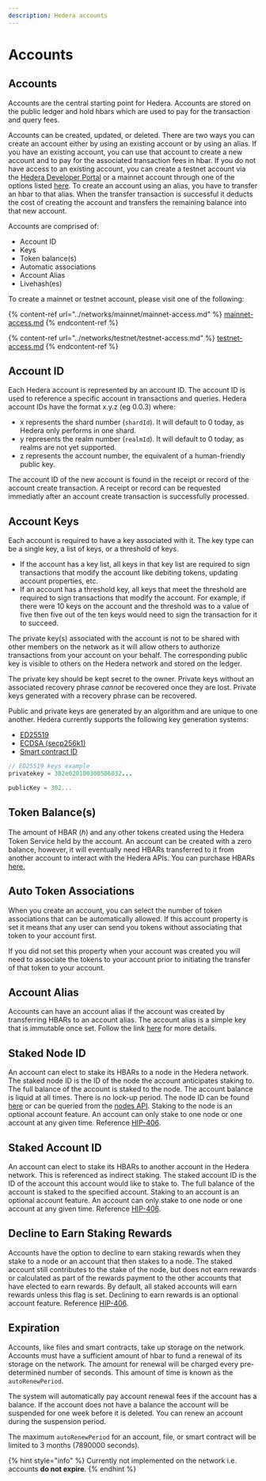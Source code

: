 ```yaml
---
description: Hedera accounts
---
```


# Accounts

## Accounts

Accounts are the central starting point for Hedera. Accounts are stored on the public ledger and hold hbars which are used to pay for the transaction and query fees.

Accounts can be created, updated, or deleted. There are two ways you can create an account either by using an existing account or by using an alias. If you have an existing account, you can use that account to create a new account and to pay for the associated transaction fees in hbar. If you do not have access to an existing account, you can create a testnet account via the [Hedera Developer Portal](https://portal.hedera.com/register) or a mainnet account through one of the options listed [here](../networks/mainnet/mainnet-access.md). To create an account using an alias, you have to transfer an hbar to that alias. When the transfer transaction is successful it deducts the cost of creating the account and transfers the remaining balance into that new account.

Accounts are comprised of:

* Account ID
* Keys
* Token balance(s)
* Automatic associations
* Account Alias
* Livehash(es)

To create a mainnet or testnet account, please visit one of the following:

{% content-ref url="../networks/mainnet/mainnet-access.md" %}
[mainnet-access.md](../networks/mainnet/mainnet-access.md)
{% endcontent-ref %}

{% content-ref url="../networks/testnet/testnet-access.md" %}
[testnet-access.md](../networks/testnet/testnet-access.md)
{% endcontent-ref %}

## Account ID

Each Hedera account is represented by an account ID. The account ID is used to reference a specific account in transactions and queries. Hedera account IDs have the format x.y.z (eg 0.0.3) where:

* x represents the shard number (`shardId`). It will default to 0 today, as Hedera only performs in one shard.
* y represents the realm number (`realmId`). It will default to 0 today, as realms are not yet supported.
* z represents the account number, the equivalent of a human-friendly public key.

The account ID of the new account is found in the receipt or record of the account create transaction. A receipt or record can be requested immediatly after an account create transaction is successfully processed.

## Account Keys

Each account is required to have a key associated with it. The key type can be a single key, a list of keys, or a threshold of keys.

* If the account has a key list, all keys in that key list are required to sign transactions that modify the account like debiting tokens, updating account properties, etc.
* If an account has a threshold key, all keys that meet the threshold are required to sign transactions that modify the account. For example, if there were 10 keys on the account and the threshold was to a value of five then five out of the ten keys would need to sign the transaction for it to succeed.

The private key(s) associated with the account is not to be shared with other members on the network as it will allow others to authorize transactions from your account on your behalf. The corresponding public key is visible to others on the Hedera network and stored on the ledger.

The private key should be kept secret to the owner. Private keys without an associated recovery phrase _cannot_ be recovered once they are lost. Private keys generated with a recovery phrase can be recovered.

Public and private keys are generated by an algorithm and are unique to one another. Hedera currently supports the following key generation systems:

* [ED25519](https://ed25519.cr.yp.to/index.html)
* [ECDSA (secp256k1)](../apis-and-sdks/sdks/keys/generate-a-new-key-pair.md#ecdsa-secp256k1)
* [Smart contract ID](../apis-and-sdks/sdks/smart-contracts/create-a-smart-contract.md)

```java
// ED25519 keys example
privatekey = 302e020100300506032...

publicKey = 302...
```

## Token Balance(s)

The amount of HBAR (ℏ) and any other tokens created using the Hedera Token Service held by the account. An account can be created with a zero balance, however, it will eventually need HBARs transferred to it from another account to interact with the Hedera APIs. You can purchase HBARs [here.](https://www.hedera.com/buying-guide)

## Auto Token Associations

When you create an account, you can select the number of token associations that can be automatically allowed. If this account property is set it means that any user can send you tokens without associating that token to your account first.

If you did not set this property when your account was created you will need to associate the tokens to your account prior to initiating the transfer of that token to your account.

## Account Alias

Accounts can have an account alias if the account was created by transferring HBARs to an account alias. The account alias is a simple key that is immutable once set. Follow the link [here](../apis-and-sdks/sdks/cryptocurrency/create-an-account.md#create-an-account-via-an-account-alias) for more details.

## Staked Node ID

An account can elect to stake its HBARs to a node in the Hedera network. The staked node ID is the ID of the node the account anticipates staking to. The full balance of the account is staked to the node. The account balance is liquid at all times. There is no lock-up period. The node ID can be found [here](../networks/mainnet/) or can be queried from the [nodes API](https://testnet.mirrornode.hedera.com/api/v1/docs/#/network/getNetworkNodes). Staking to the node is an optional account feature. An account can only stake to one node or one account at any given time. Reference [HIP-406](https://hips.hedera.com/hip/hip-406).

## Staked Account ID

An account can elect to stake its HBARs to another account in the Hedera network. This is referenced as indirect staking. The staked account ID is the ID of the account this account would like to stake to. The full balance of the account is staked to the specified account. Staking to an account is an optional account feature. An account can only stake to one node or one account at any given time. Reference [HIP-406](https://hips.hedera.com/hip/hip-406).

## Decline to Earn Staking Rewards

Accounts have the option to decline to earn staking rewards when they stake to a node or an account that then stakes to a node. The staked account still contributes to the stake of the node, but does not earn rewards or calculated as part of the rewards payment to the other accounts that have elected to earn rewards. By default, all staked accounts will earn rewards unless this flag is set. Declining to earn rewards is an optional account feature. Reference [HIP-406](https://hips.hedera.com/hip/hip-406).

## Expiration

Accounts, like files and smart contracts, take up storage on the network. Accounts must have a sufficient amount of hbar to fund a renewal of its storage on the network. The amount for renewal will be charged every pre-determined number of seconds. This amount of time is known as the `autoRenewPeriod`.

The system will automatically pay account renewal fees if the account has a balance. If the account does not have a balance the account will be suspended for one week before it is deleted. You can renew an account during the suspension period.

The maximum `autoRenewPeriod` for an account, file, or smart contract will be limited to 3 months (7890000 seconds).

{% hint style="info" %}
Currently not implemented on the network i.e. accounts **do not expire**.
{% endhint %}
